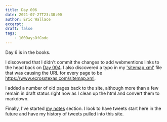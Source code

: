 ```yaml
---
title: Day 006
date: 2021-07-27T23:30:00
author: Eric Wallace
excerpt:
draft: false
tags:
    - 100DaysOfCode
---
```


Day 6 is in the books.

I discovered that I didn't commit the changes to add webmentions links to the head back on [Day 004](/posts/day-004/). I also discovered a typo in my ['sitemap.xml'](/sitemap.xml) file that was causing the URL for every page to be <https://www.ecrosstexas.com/sitemap.xml>.

I added a number of old pages back to the site, although more than a few remain in draft status right now as I clean up the html and convert them to markdown.

Finally, I've started [my notes](/notes/) section. I look to have tweets start here in the future and have my history of tweets pulled into this site.
